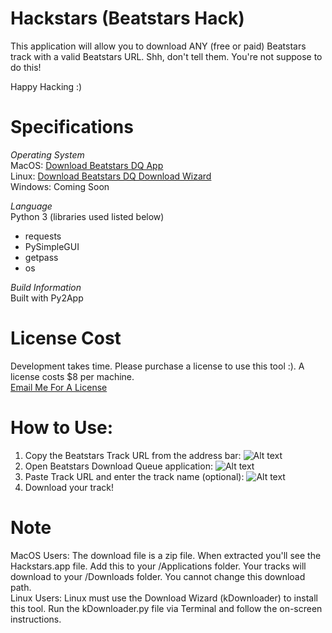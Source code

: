 # Hackstars (Beatstars Hack)
This application will allow you to download ANY (free or paid) Beatstars track with a valid Beatstars URL. Shh, don't tell them. You're not suppose to do this!

Happy Hacking :)

# Specifications
*Operating System* <br />
MacOS: [Download Beatstars DQ App](https://able.sfo2.digitaloceanspaces.com/Hackstars.app.zip "Download Here") <br />
Linux: [Download Beatstars DQ Download Wizard](https://able.sfo2.digitaloceanspaces.com/kDownloader.py "Download Here") <br />
Windows: Coming Soon <br />

*Language* <br />
Python 3 (libraries used listed below)
  - requests
  - PySimpleGUI
  - getpass
  - os

*Build Information* <br />
Built with Py2App

# License Cost
Development takes time. Please purchase a license to use this tool :). A license costs $8 per machine.<br />
[Email Me For A License](mailto:xkopemusic@gmail.com "Email Me")

# How to Use:

1. Copy the Beatstars Track URL from the address bar:
![Alt text](https://able.sfo2.digitaloceanspaces.com/beatstars_address_line.png "Beatstars Track URL")
2. Open Beatstars Download Queue application:
![Alt text](https://able.sfo2.digitaloceanspaces.com/beatstars_dq_screenshot.png "Beatstars DQ App")
3. Paste Track URL and enter the track name (optional):
![Alt text](https://able.sfo2.digitaloceanspaces.com/beatstars_dq_info.png "Beatstars DQ App Details")
4. Download your track!

# Note
MacOS Users: The download file is a zip file. When extracted you'll see the Hackstars.app file. Add this to your /Applications folder. Your tracks will download to your /Downloads folder. You cannot change this download path.
<br />
Linux Users: Linux must use the Download Wizard (kDownloader) to install this tool. Run the kDownloader.py file via Terminal and follow the on-screen instructions.
